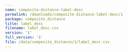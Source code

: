 ```yaml
---
name: composite-distance-label-desc
permalink: /downloads/composite-distance-label-desc/1
package: composite_distance
title: label_desc
filename: label_desc.csv
version: '1'
full_version: '1'
file: /data/composite_distance/1/label_desc.csv
---
```

